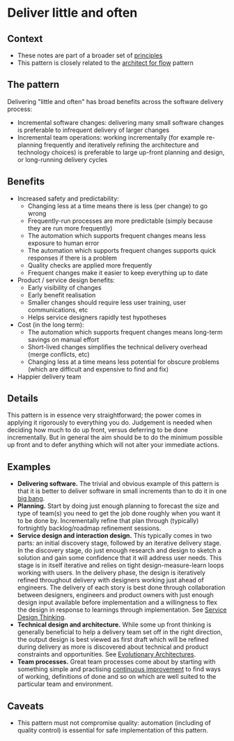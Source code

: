 # Deliver little and often

## Context

* These notes are part of a broader set of [principles](../principles.md)
* This pattern is closely related to the [architect for flow](architect-for-flow.md) pattern

## The pattern

Delivering "little and often" has broad benefits across the software delivery process:
* Incremental software changes: delivering many small software changes is preferable to infrequent delivery of larger changes
* Incremental team operations: working incrementally (for example re-planning frequently and iteratively refining the architecture and technology choices) is preferable to large up-front planning and design, or long-running delivery cycles

## Benefits

* Increased safety and predictability:
    * Changing less at a time means there is less (per change) to go wrong
    * Frequently-run processes are more predictable (simply because they are run more frequently)
    * The automation which supports frequent changes means less exposure to human error
    * The automation which supports frequent changes supports quick responses if there is a problem
    * Quality checks are applied more frequently
    * Frequent changes make it easier to keep everything up to date
* Product / service design benefits:
    * Early visibility of changes
    * Early benefit realisation
    * Smaller changes should require less user training, user communications, etc
    * Helps service designers rapidly test hypotheses
* Cost (in the long term):
    * The automation which supports frequent changes means long-term savings on manual effort
    * Short-lived changes simplifies the technical delivery overhead (merge conflicts, etc)
    * Changing less at a time means less potential for obscure problems (which are difficult and expensive to find and fix)
* Happier delivery team

## Details

This pattern is in essence very straightforward; the power comes in applying it rigorously to everything you do. Judgement is needed when deciding how much to do up front, versus deferring to be done incrementally. But in general the aim should be to do the minimum possible up front and to defer anything which will not alter your immediate actions.

## Examples

* **Delivering software.** The trivial and obvious example of this pattern is that it is better to deliver software in small increments than to do it in one [big bang](https://hackernoon.com/why-your-big-bang-multi-year-project-will-fail-988e45c830af).
* **Planning.** Start by doing just enough planning to forecast the size and type of team(s) you need to get the job done roughly when you want it to be done by. Incrementally refine that plan through (typically) fortnightly backlog/roadmap refinement sessions.
* **Service design and interaction design.** This typically comes in two parts: an initial discovery stage, followed by an iterative delivery stage. In the discovery stage, do just enough research and design to sketch a solution and gain some confidence that it will address user needs. This stage is in itself iterative and relies on tight design-measure-learn loops working with users. In the delivery phase, the design is iteratively refined throughout delivery with designers working just ahead of engineers. The delivery of each story is best done through collaboration between designers, engineers and product owners with just enough design input available before implementation and a willingness to flex the design in response to learnings through implementation. See [Service Design Thinking](https://articles.uie.com/service-design-thinking/).
* **Technical design and architecture.** While some up front thinking is generally beneficial to help a delivery team set off in the right direction, the output design is best viewed as first draft which will be refined during delivery as more is discovered about technical and product constraints and opportunities. See [Evolutionary Architectures](https://evolutionaryarchitecture.com/precis.html).
* **Team processes.** Great team processes come about by starting with something simple and practising [continuous improvement](https://kanbanize.com/lean-management/improvement/what-is-continuous-improvement) to find ways of working, definitions of done and so on which are well suited to the particular team and environment.

## Caveats

* This pattern must not compromise quality: automation (including of quality control) is essential for safe implementation of this pattern.